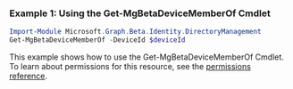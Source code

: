### Example 1: Using the Get-MgBetaDeviceMemberOf Cmdlet
```powershell
Import-Module Microsoft.Graph.Beta.Identity.DirectoryManagement
Get-MgBetaDeviceMemberOf -DeviceId $deviceId
```
This example shows how to use the Get-MgBetaDeviceMemberOf Cmdlet.
To learn about permissions for this resource, see the [permissions reference](/graph/permissions-reference).
